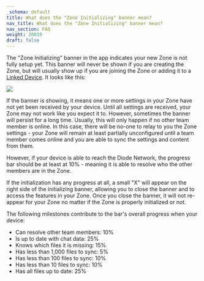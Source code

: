 ```yaml
---
_schema: default
title: What does the "Zone Initializing" banner mean?
nav_title: What does the "Zone Initializing" banner mean?
nav_section: FAQ
weight: 20019
draft: false
---
```

The "Zone Initializing" banner in the app indicates your new Zone is not fully setup yet.  This banner will never be shown if you are creating the Zone, but will usually show up if you are joining the Zone or adding it to a <a href="/docs/using/linked-devices/" target="_blank" rel="noopener">Linked Device</a>.  It looks like this:

![](/uploads/image-99.png)

If the banner is showing, it means one or more settings in your Zone have not yet been received by your device.  Until all settings are received, your Zone may not work like you expect it to. However, sometimes the banner will persist for a long time.  Usually, this will only happen if no other team member is online.  In this case, there will be no-one to relay to you the Zone settings - your Zone will remain at least partially unconfigured until a team member comes online and you are able to sync the settings and content from them.

However, if your device is able to reach the Diode Network, the progress bar should be at least at 10% - meaning it is able to resolve who the other members are in the Zone.

If the initialization has any progress at all, a small "X" will appear on the right side of the initializing banner, allowing you to close the banner and to access the features in your Zone.  Once you close the banner, it will not re-appear for your Zone no matter if the Zone is properly initialized or not.

The following milestones contribute to the bar's overall progress when your device:

* Can resolve other team members: 10%
* Is up to date with chat data: 25%
* Knows which files it is missing: 15%
* Has less than 1,000 files to sync: 5%
* Has less than 100 files to sync: 10%
* Has less than 10 files to sync: 10%
* Has all files up to date: 25%